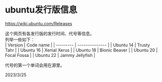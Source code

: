 # ubuntu发行版信息

https://wiki.ubuntu.com/Releases  

这个网页有各发行版的发行时间、代号等信息。  
列举一些如下：  
| Version   | Code name       |
| --------- | --------------- |
| Ubuntu 14 | Trusty Tahr     |
| Ubuntu 16 | Xenial Xerus    |
| Ubuntu 18 | Bionic Beaver   |
| Ubuntu 20 | Focal Fossa     |
| Ubuntu 22 | Jammy Jellyfish |

代号的第一个单词会用在源里。  


2023/3/25  
